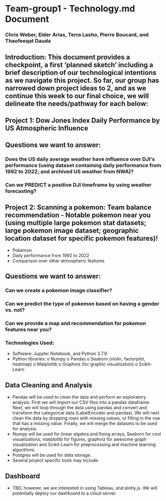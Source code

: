 # Team-group1  - Technology.md Document
### Chris Weber, Elder Arias, Terra Lasho, Pierre Boucard, and Thaofeeqat Dauda
## Introduction: This document provides a checkpoint, a first ‘planned sketch’ including a brief description of our technological intentions as we navigate this project.  So far, our group has narrowed down project ideas to 2, and as we continue this week to our final choice, we will delineate the needs/pathway for each below:
## Project 1: Dow Jones Index Daily Performance by US Atmospheric Influence
## Questions we want to answer:
### Does the US daily average weather have influence over DJI's performance (using dataset containing daily performance from 1992 to 2022; and archived US weather from NWA)?
### Can we PREDICT a positive DJI timeframe by using weather forecasting?

## Project 2: Scanning a pokemon: Team balance recommendation - Notable pokemon near you (using multiple large pokemon stat datasets; large pokemon image dataset; geographic location dataset for specific pokemon features)!
- Pokemon 
- Daily performance from 1992 to 2022 
- Comparison over other atmospheric features

## Questions we want to answer: 
### Can we create a pokemon image classifier?
### Can we predict the type of pokemon based on having a gender vs. not?
### Can we provide a map and recommendation for pokemon features near you?

### Technologies Used:
-	Software: Jupyter Notebook, and Python 3.7.9
-	Python libraries:
o	Numpy
o	Pandas
o	Seaborn (violin, factorplot, heatmap)
o	Matplotlib
o	Graphvis (for graphic visualization)
o	Scikit-Learn
## Data Cleaning and Analysis
-	Pandas will be used to clean the data and perform an exploratory analysis. First we will import our CSV files into a pandas dataframe. Next, we will loop through the data using pandas and convert and transform the categorical data (LabelEncoder and pandas). We will next clean the data by dropping rows with missing values, or filling in the row that has a missing value. Finally, we will merge the datasets to be used for analysis.
-	Numpy will be used for linear algebra and fixing arrays, Seaborn for cool visualizations, matplotlib for figures, graphviz for awesome graph visualization and Scikit-Learn for preprocessing and machine learning algorithms.
-	Postgres will be used for data storage.
-	Several project specific tools may include:

## Dashboard
-	TBD, however, we are interested in using Tableau, and plotly.js. We will potentially deploy our dashboard to a cloud server.
